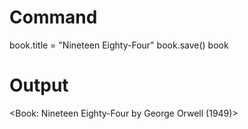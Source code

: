 # Command
book.title = "Nineteen Eighty-Four"
book.save()
book
# Output
<Book: Nineteen Eighty-Four by George Orwell (1949)>
